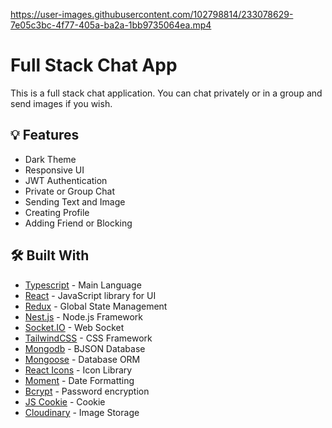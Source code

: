 https://user-images.githubusercontent.com/102798814/233078629-7e05c3bc-4f77-405a-ba2a-1bb9735064ea.mp4

# Full Stack Chat App

This is a full stack chat application. You can chat privately or in a group and send images if you wish.

## :bulb: Features

- Dark Theme
- Responsive UI
- JWT Authentication
- Private or Group Chat
- Sending Text and Image
- Creating Profile
- Adding Friend or Blocking

## :hammer_and_wrench: Built With

- [Typescript](https://www.typescriptlang.org/) - Main Language
- [React](https://reactjs.org/) - JavaScript library for UI
- [Redux](https://redux-toolkit.js.org/) - Global State Management
- [Nest.js](https://nestjs.com/) - Node.js Framework
- [Socket.IO](https://socket.io/) - Web Socket
- [TailwindCSS](https://tailwindcss.com/) - CSS Framework
- [Mongodb](https://www.mongodb.com/) - BJSON Database
- [Mongoose](https://mongoosejs.com/) - Database ORM
- [React Icons](https://react-icons.github.io/react-icons/) - Icon Library
- [Moment](https://momentjs.com/) - Date Formatting
- [Bcrypt](https://www.npmjs.com/package/bcryptjs) - Password encryption
- [JS Cookie](https://www.npmjs.com/package/js-cookie) - Cookie
- [Cloudinary](https://www.cloudinary.com/) - Image Storage

